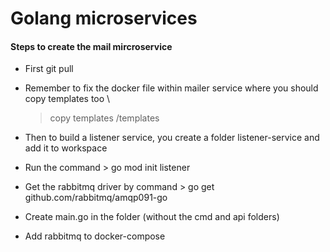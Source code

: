 # Golang microservices


#### Steps to create the mail mircroservice
- First git pull
- Remember to fix the docker file within mailer service where you should copy templates too \
  > copy templates /templates

- Then to build a listener service, you create a folder listener-service and add it to workspace
- Run the command > go mod init listener
- Get the rabbitmq driver by command > go get github.com/rabbitmq/amqp091-go
- Create main.go in the folder (without the cmd and api folders)
- Add rabbitmq to docker-compose 
